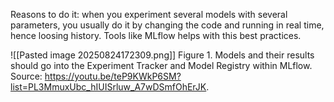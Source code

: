 Reasons to do it: when you experiment several models with several parameters, you usually do it by changing the code and running in real time, hence loosing history. Tools like MLflow helps with this best practices.

![[Pasted image 20250824172309.png]]
Figure 1. Models and their results should go into the Experiment Tracker and Model Registry within MLflow. Source: https://youtu.be/teP9KWkP6SM?list=PL3MmuxUbc_hIUISrluw_A7wDSmfOhErJK.
